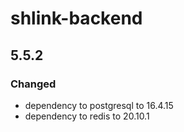 # shlink-backend

## 5.5.2

### Changed

- dependency to postgresql to 16.4.15
- dependency to redis to 20.10.1
